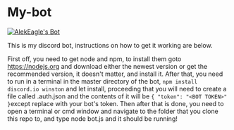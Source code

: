 # My-bot
<a href="https://discordbots.org/bot/416274552126177282" >
  <img src="https://discordbots.org/api/widget/416274552126177282.svg" alt="AlekEagle's Bot" />
</a>

This is my discord bot, instructions on how to get it working are below.

First off, you need to get node and npm, to install them goto https://nodejs.org and download either the newest version or get the recommended version, it doesn't matter, and install it. After that, you need to run in a terminal in the master directory of the bot, ``npm install discord.io winston`` and let install, proceeding that you will need to create a file called .auth.json and the contents of it will be `{ "token": "<BOT TOKEN>" }`except replace <BOT TOKEN> with your bot's token. Then after that is done, you need to open a terminal or cmd window and navigate to the folder that you clone this repo to, and type node bot.js and it should be running!
